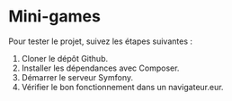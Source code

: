 # Mini-games

Pour tester le projet, suivez les étapes suivantes :

1. Cloner le dépôt Github.
2. Installer les dépendances avec Composer.
3. Démarrer le serveur Symfony.
4. Vérifier le bon fonctionnement dans un navigateur.eur.
